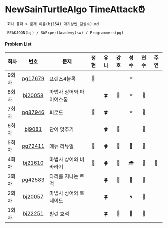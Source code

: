 # NewSainTurtleAlgo TimeAttack⏰

```
 회차 폴더 > 문제_이름(bj1541_애기상빈_김성수).md

 BEAKJOON(bj) / SWExpertAcademy(sw) / Programmers(pg)
```

#### Problem List

| 회차  |                                    번호                                    | 문제                   | 정현 | 유나 | 강호 | 성수 | 연수 | 주연 |
| ----- | :------------------------------------------------------------------------: | ---------------------- | :--: | :--: | :--: | :--: | :--: | :--: |
| 9회차 | [pg17679](https://school.programmers.co.kr/learn/courses/30/lessons/17679) | 프렌즈4블록                 | 🎣 |    |      |   ⭐   |  |      |
| 8회차 |               [bj20058](https://www.acmicpc.net/problem/20058)               | 마법사 상어와 파이어스톰    |    |  🍀  |  🦾  | ⭐     | 🐣 |    |
| 7회차 | [pg87946](https://school.programmers.co.kr/learn/courses/30/lessons/87946) | 피로도                 | 🎣 |  🍀  |      |   ⭐   | 🐣 |      |
| 6회차 |               [bj9081](https://www.acmicpc.net/problem/9081)               | 단어 맞추기            |      |  🍀  |  🦾  |      |  🐣  |      |
| 5회차 | [pg72411](https://school.programmers.co.kr/learn/courses/30/lessons/72411) | 메뉴 리뉴얼            |  🎣  |  🍀  |  🦾  |  🎨  |  🐣  |      |
| 4회차 |              [bj21610](https://www.acmicpc.net/problem/21610)              | 마법사 상어와 비바라기 |  🎣  |  🍀  |  🦾  |  🌧   |  🐣  |  🐾  |
| 3회차 | [pg42583](https://school.programmers.co.kr/learn/courses/30/lessons/42583) | 다리를 지나는 트럭     |      |  🍀  |  🦾  |  🚚  |  🐣  |      |
| 2회차 |              [bj20057](https://www.acmicpc.net/problem/20057)              | 마법사 상어와 토네이도 |      |  🍀  |      |  🌀  |  🐣  |      |
| 1회차 |              [bj22251](https://www.acmicpc.net/problem/22251)              | 빌런 호석              |      |  🍀  |  🦾  |  👿  |  🐣  |      |
